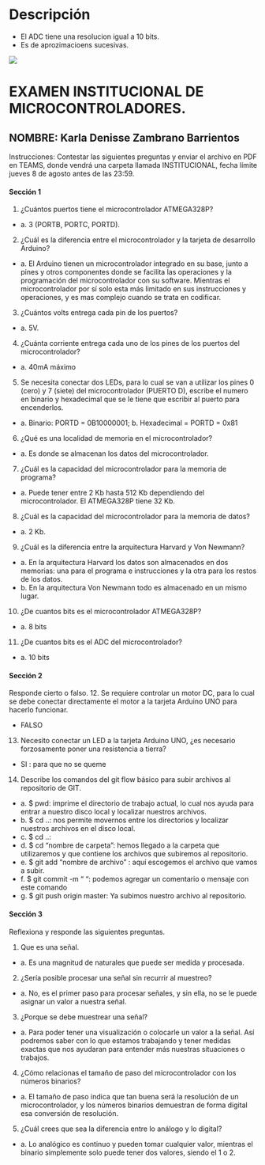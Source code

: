 # Descripción
- El ADC tiene una resolucion igual a 10 bits.
- Es de aprozimacioens sucesivas.

![](https://cdn-reichelt.de/bilder/web/xxl_ws/B300/ARDUINO_UNO_A06.png)


# EXAMEN INSTITUCIONAL DE MICROCONTROLADORES.
## NOMBRE: Karla Denisse Zambrano Barrientos
Instrucciones: Contestar las siguientes preguntas y enviar el archivo en PDF en TEAMS, donde vendrá una carpeta llamada INSTITUCIONAL, fecha límite jueves 8 de agosto antes de las 23:59.
#### Sección 1
1.	¿Cuántos puertos tiene el microcontrolador ATMEGA328P? 
  - a.	3 (PORTB, PORTC, PORTD).
2.	¿Cuál es la diferencia entre el microcontrolador y la tarjeta de desarrollo Arduino?
- a.	El Arduino tienen un microcontrolador integrado en su base, junto a pines y otros componentes donde se facilita las operaciones y la programación del microcontrolador con su software. Mientras el microcontrolador por sí solo esta más limitado en sus instrucciones y operaciones, y es mas complejo cuando se trata en codificar. 
3.	¿Cuántos volts entrega cada pin de los puertos?
- a.	5V.
4.	¿Cuánta corriente entrega cada uno de los pines de los puertos del microcontrolador?
- a.	40mA máximo
5.	Se necesita conectar dos LEDs, para lo cual se van a utilizar los pines 0 (cero) y 7 (siete) del microcontrolador (PUERTO D), escribe el numero en binario y hexadecimal que se le tiene que escribir al puerto para encenderlos.
- a.	Binario: PORTD = 0B10000001;
b.	Hexadecimal = PORTD = 0x81
6.	¿Qué es una localidad de memoria en el microcontrolador?
- a.	Es donde se almacenan los datos del microcontrolador.
7.	¿Cuál es la capacidad del microcontrolador para la memoria de programa?
- a.	Puede tener entre 2 Kb hasta 512 Kb dependiendo del microcontrolador. El ATMEGA328P tiene 32 Kb.
8.	¿Cuál es la capacidad del microcontrolador para la memoria de datos?
- a.	2 Kb.
9.	¿Cuál es la diferencia entre la arquitectura Harvard y Von Newmann?
- a.	En la arquitectura Harvard los datos son almacenados en dos memorias: una para el programa e instrucciones y la otra para los restos de los datos. 
- b.	En la arquitectura Von Newmann todo es almacenado en un mismo lugar.
10.	¿De cuantos bits es el microcontrolador ATMEGA328P?
- a.	8 bits
11.	¿De cuantos bits es el ADC del microcontrolador?
- a.	10 bits
#### Sección 2
Responde cierto o falso.
12.	Se requiere controlar un motor DC, para lo cual se debe conectar directamente el motor a la tarjeta Arduino UNO para hacerlo funcionar.

-  FALSO

13.	Necesito conectar un LED a la tarjeta Arduino UNO, ¿es necesario forzosamente poner una resistencia a tierra? 
- SI : para que no se queme      

14.	Describe los comandos del git flow básico para subir archivos al repositorio de GIT.
- a.	$ pwd: imprime el directorio de trabajo actual, lo cual nos ayuda para entrar a nuestro disco local y localizar nuestros archivos.
- b.	$ cd ..: nos permite movernos entre los directorios y localizar nuestros archivos en el disco local.
- c.	$ cd ..:
- d.	$ cd “nombre de carpeta”: hemos llegado a la carpeta que utilizaremos y que contiene los archivos que subiremos al repositorio.
- e.	$ git add “nombre de archivo” : aquí escogemos el archivo que vamos a subir.
- f.	$ git commit -m “  “: podemos agregar un comentario o mensaje con este comando
- g.	$ git push origin master: Ya subimos nuestro archivo al repositorio. 

#### Sección 3
Reflexiona y responde las siguientes preguntas.
1.	Que es una señal.
- a.	Es una magnitud de naturales que puede ser medida y procesada. 
2.	¿Sería posible procesar una señal sin recurrir al muestreo?
- a.	No, es el primer paso para procesar señales, y sin ella, no se le puede asignar un valor a nuestra señal. 
3.	¿Porque se debe muestrear una señal?
- a.	Para poder tener una visualización o colocarle un valor a la señal. Así podremos saber con lo que estamos trabajando y tener medidas exactas que nos ayudaran para entender más nuestras situaciones o trabajos. 
4.	¿Cómo relacionas el tamaño de paso del microcontrolador con los números binarios?
- a.	El tamaño de paso indica que tan buena será la resolución de un microcontrolador, y los números binarios demuestran de forma digital esa conversión de resolución. 
5.	¿Cuál crees que sea la diferencia entre lo análogo y lo digital?
- a.	Lo analógico es continuo y pueden tomar cualquier valor, mientras el binario simplemente solo puede tener dos valores, siendo el 1 o 2. 
